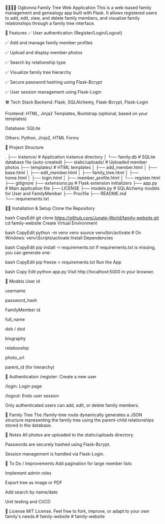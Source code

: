 👨‍👩‍👧‍👦 Ogbonna Family Tree Web Application
This is a web-based family management and genealogy app built with Flask. It allows registered users to add, edit, view, and delete family members, and visualize family relationships through a family tree interface.

🚀 Features
✅ User authentication (Register/Login/Logout)

✅ Add and manage family member profiles

✅ Upload and display member photos

✅ Search by relationship type

✅ Visualize family tree hierarchy

✅ Secure password hashing using Flask-Bcrypt

✅ User session management using Flask-Login

🛠️ Tech Stack
Backend: Flask, SQLAlchemy, Flask-Bcrypt, Flask-Login

Frontend: HTML, Jinja2 Templates, Bootstrap (optional, based on your templates)

Database: SQLite

Others: Python, Jinja2, HTML Forms

📁 Project Structure

.
├── instance/               # Application instance directory
│   └── family.db  # SQLite database file (auto-created)
├── static/uploads/         # Uploaded member photos
├── templates/              # HTML templates
│   ├── add_member.html
│   ├── base.html
│   ├── edit_member.html
│   ├── family_tree.html
│   ├── home.html
│   ├── login.html
│   ├── member_profile.html
│   └── register.html
├── gitignore
├── extensions.py           # Flask extension initializers
├── app.py                  # Main application file
├── LICENSE
├── models.py               # SQLAlchemy models for User and FamilyMember
├── Procfile
├── README.md               
└── requirements.txt 

🧑‍💻 Installation & Setup
Clone the Repository

bash
CopyEdit
git clone https://github.com/Junate-World/family-website.git
cd family-website
Create Virtual Environment

bash
CopyEdit
python -m venv venv
source venv/bin/activate  # On Windows: venv\Scripts\activate
Install Dependencies

bash
CopyEdit
pip install -r requirements.txt
If requirements.txt is missing, you can generate one:

bash
CopyEdit
pip freeze > requirements.txt
Run the App

bash
Copy Edit
python app.py
Visit http://localhost:5000 in your browser.

🧱 Models
User
id

username

password_hash

FamilyMember
id

full_name

dob / dod

biography

relationship

photo_url

parent_id (for hierarchy)

🔐 Authentication
/register: Create a new user

/login: Login page

/logout: Ends user session

Only authenticated users can add, edit, or delete family members.

🌳 Family Tree
The /family-tree route dynamically generates a JSON structure representing the family tree using the parent-child relationships stored in the database.

📌 Notes
All photos are uploaded to the static/uploads directory.

Passwords are securely hashed using Flask-Bcrypt.

Session management is handled via Flask-Login.

🧪 To Do / Improvements
Add pagination for large member lists

Implement admin roles

Export tree as image or PDF

Add search by name/date

Unit testing and CI/CD

📄 License
MIT License. Feel free to fork, improve, or adapt to your own family's needs.#   f a m i l y - w e b s i t e  
 #   f a m i l y - w e b s i t e  
 